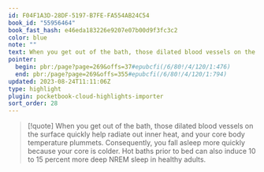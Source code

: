 ```yaml
---
id: F04F1A3D-28DF-5197-B7FE-FA554AB24C54
book_id: "55956464"
book_fast_hash: e46eda183226e9207e07b00d9f3fc3c2
color: blue
note: ""
text: When you get out of the bath, those dilated blood vessels on the surface quickly help radiate out inner heat, and your core body temperature plummets. Consequently, you fall asleep more quickly because your core is colder. Hot baths prior to bed can also induce 10 to 15 percent more deep NREM sleep in healthy adults.
pointer:
  begin: pbr:/page?page=269&offs=37#epubcfi(/6/80!/4/120/1:476)
  end: pbr:/page?page=269&offs=355#epubcfi(/6/80!/4/120/1:794)
updated: 2023-08-24T11:11:06Z
type: highlight
plugin: pocketbook-cloud-highlights-importer
sort_order: 28
---
```


> [!quote]
> When you get out of the bath, those dilated blood vessels on the surface quickly help radiate out inner heat, and your core body temperature plummets. Consequently, you fall asleep more quickly because your core is colder. Hot baths prior to bed can also induce 10 to 15 percent more deep NREM sleep in healthy adults.

